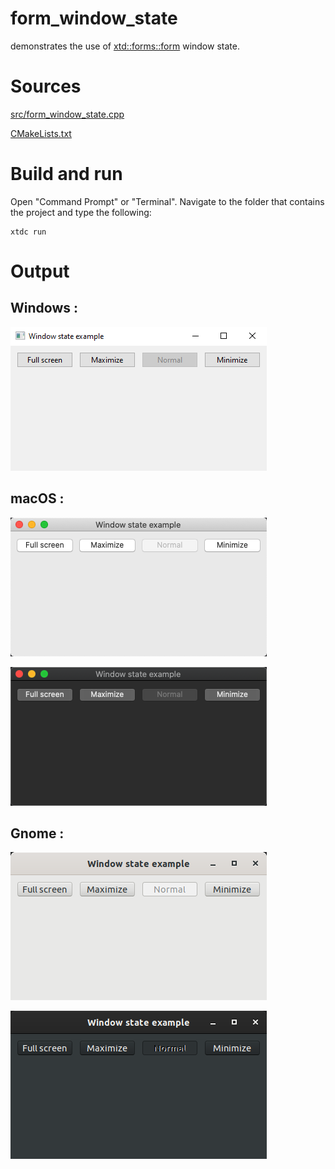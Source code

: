 # form_window_state

demonstrates the use of [xtd::forms::form](../../../../src/xtd_forms/include/xtd/forms/form.hpp) window state.

# Sources

[src/form_window_state.cpp](src/form_window_state.cpp)

[CMakeLists.txt](CMakeLists.txt)

# Build and run

Open "Command Prompt" or "Terminal". Navigate to the folder that contains the project and type the following:

```shell
xtdc run
```

# Output

## Windows :

![Screenshot](../../../../docs/pictures/examples/form_window_state_w.png)

## macOS :

![Screenshot](../../../../docs/pictures/examples/form_window_state_m.png)

![Screenshot](../../../../docs/pictures/examples/form_window_state_md.png)

## Gnome :

![Screenshot](../../../../docs/pictures/examples/form_window_state_g.png)

![Screenshot](../../../../docs/pictures/examples/form_window_state_gd.png)
